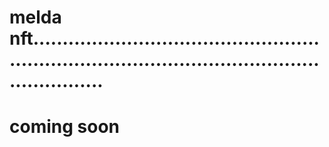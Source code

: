 # melda nft......................................................................................................................
# coming soon

